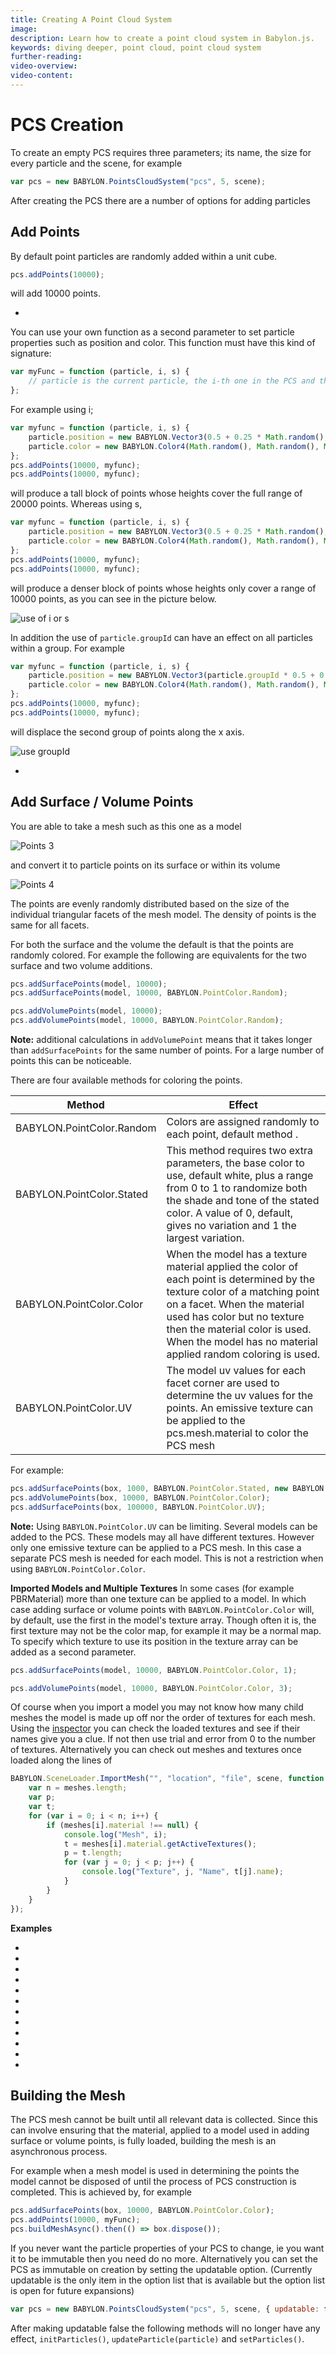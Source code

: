 ```yaml
---
title: Creating A Point Cloud System
image: 
description: Learn how to create a point cloud system in Babylon.js.
keywords: diving deeper, point cloud, point cloud system
further-reading:
video-overview:
video-content:
---
```


# PCS Creation

To create an empty PCS requires three parameters; its name, the size for every particle and the scene, for example

```javascript
var pcs = new BABYLON.PointsCloudSystem("pcs", 5, scene);
```

After creating the PCS there are a number of options for adding particles

## Add Points

By default point particles are randomly added within a unit cube.

```javascript
pcs.addPoints(10000);
```

will add 10000 points.

-   <Playground id="#UI95UC" title="Adding Point Cloud Points" description="Simple example of adding point cloud points." image=""/>

You can use your own function as a second parameter to set particle properties such as position and color. This function must have this kind of signature:

```javascript
var myFunc = function (particle, i, s) {
    // particle is the current particle, the i-th one in the PCS and the s-th one in its group
};
```

For example using i;

```javascript
var myfunc = function (particle, i, s) {
    particle.position = new BABYLON.Vector3(0.5 + 0.25 * Math.random(), i / 5000, 0.25 * Math.random());
    particle.color = new BABYLON.Color4(Math.random(), Math.random(), Math.random(), Math.random());
};
pcs.addPoints(10000, myfunc);
pcs.addPoints(10000, myfunc);
```

will produce a tall block of points whose heights cover the full range of 20000 points. Whereas using s,

```javascript
var myfunc = function (particle, i, s) {
    particle.position = new BABYLON.Vector3(0.5 + 0.25 * Math.random(), s / 5000, 0.25 * Math.random());
    particle.color = new BABYLON.Color4(Math.random(), Math.random(), Math.random(), Math.random());
};
pcs.addPoints(10000, myfunc);
pcs.addPoints(10000, myfunc);
```

will produce a denser block of points whose heights only cover a range of 10000 points, as you can see in the picture below.

![use of i or s](/img/how_to/particles/points1.jpg)

In addition the use of `particle.groupId` can have an effect on all particles within a group. For example

```javascript
var myfunc = function (particle, i, s) {
    particle.position = new BABYLON.Vector3(particle.groupId * 0.5 + 0.25 * Math.random(), i / 5000, 0.25 * Math.random());
    particle.color = new BABYLON.Color4(Math.random(), Math.random(), Math.random(), Math.random());
};
pcs.addPoints(10000, myfunc);
pcs.addPoints(10000, myfunc);
```

will displace the second group of points along the x axis.

![use groupId](/img/how_to/particles/points2.jpg)

-   <Playground id="#UI95UC#1" title="Pass A Function" description="Simple example of passing a function to add point cloud points." image=""/>

## Add Surface / Volume Points

You are able to take a mesh such as this one as a model

![Points 3](/img/how_to/particles/points3.jpg)

and convert it to particle points on its surface or within its volume

![Points 4](/img/how_to/particles/points4.jpg)

The points are evenly randomly distributed based on the size of the individual triangular facets of the mesh model. The density of points is the same for all facets.

For both the surface and the volume the default is that the points are randomly colored. For example the following are equivalents for the two surface and two volume additions.

```javascript
pcs.addSurfacePoints(model, 10000);
pcs.addSurfacePoints(model, 10000, BABYLON.PointColor.Random);

pcs.addVolumePoints(model, 10000);
pcs.addVolumePoints(model, 10000, BABYLON.PointColor.Random);
```

**Note:** additional calculations in `addVolumePoint` means that it takes longer than `addSurfacePoints` for the same number of points. For a large number of points this can be noticeable.

There are four available methods for coloring the points.

| Method                    | Effect                                                                                                                                                                                                                                                                                    |
| ------------------------- | ----------------------------------------------------------------------------------------------------------------------------------------------------------------------------------------------------------------------------------------------------------------------------------------- |
| BABYLON.PointColor.Random | Colors are assigned randomly to each point, default method .                                                                                                                                                                                                                              |
| BABYLON.PointColor.Stated | This method requires two extra parameters, the base color to use, default white, plus a range from 0 to 1 to randomize both the shade and tone of the stated color. A value of 0, default, gives no variation and 1 the largest variation.                                                |
| BABYLON.PointColor.Color  | When the model has a texture material applied the color of each point is determined by the texture color of a matching point on a facet. When the material used has color but no texture then the material color is used. When the model has no material applied random coloring is used. |
| BABYLON.PointColor.UV     | The model uv values for each facet corner are used to determine the uv values for the points. An emissive texture can be applied to the pcs.mesh.material to color the PCS mesh                                                                                                           |

For example:

```javascript
pcs.addSurfacePoints(box, 1000, BABYLON.PointColor.Stated, new BABYLON.Color3(1, 0, 0), 0.5);
pcs.addVolumePoints(box, 10000, BABYLON.PointColor.Color);
pcs.addSurfacePoints(box, 100000, BABYLON.PointColor.UV);
```

**Note:** Using `BABYLON.PointColor.UV` can be limiting. Several models can be added to the PCS. These models may all have different textures. However only one emissive texture can be applied to a PCS mesh. In this case a separate PCS mesh is needed for each model. This is not a restriction when using `BABYLON.PointColor.Color`.

**Imported Models and Multiple Textures**
In some cases (for example PBRMaterial) more than one texture can be applied to a model. In which case adding surface or volume points with `BABYLON.PointColor.Color` will, by default, use the first in the model's texture array. Though often it is, the first texture may not be the color map, for example it may be a normal map. To specify which texture to use its position in the texture array can be added as a second parameter.

```javascript
pcs.addSurfacePoints(model, 10000, BABYLON.PointColor.Color, 1);

pcs.addVolumePoints(model, 10000, BABYLON.PointColor.Color, 3);
```

Of course when you import a model you may not know how many child meshes the model is made up off nor the order of textures for each mesh. Using the [inspector](/toolsAndResources/tools/inspector) you can check the loaded textures and see if their names give you a clue. If not then use trial and error from 0 to the number of textures. Alternatively you can check out meshes and textures once loaded along the lines of

```javascript
BABYLON.SceneLoader.ImportMesh("", "location", "file", scene, function (meshes) {
    var n = meshes.length;
    var p;
    var t;
    for (var i = 0; i < n; i++) {
        if (meshes[i].material !== null) {
            console.log("Mesh", i);
            t = meshes[i].material.getActiveTextures();
            p = t.length;
            for (var j = 0; j < p; j++) {
                console.log("Texture", j, "Name", t[j].name);
            }
        }
    }
});
```

**Examples**

-   <Playground id="#UI95UC#2" title="Random Surface" description="Simple example of a point cloud system with random surfaces." image=""/>
-   <Playground id="#UI95UC#3" title="Stated Surface" description="Simple example of a point cloud system with stated surfaces" image=""/>
-   <Playground id="#UI95UC#4" title="Surface Color from Mesh Color" description="Simple example of a point cloud system with surface color from mesh color." image=""/>
-   <Playground id="#UI95UC#5" title="Surface Color from Mesh Texture" description="Simple example of a point cloud system with surface color from mesh texture." image=""/>
-   <Playground id="#UI95UC#6" title="Surface UV from Mesh Texture" description="Simple example of a point cloud system with surface UV from mesh texture." image=""/>
-   <Playground id="#UI95UC#28" title="Surface Color from Imported Mesh Texture" description="Simple example of a point cloud system with surface color from an imported mesh texture." image=""/>
-   <Playground id="#UI95UC#7" title="Random Volume" description="Simple example of a point cloud system with random volume." image=""/>
-   <Playground id="#UI95UC#8" title="Stated Volume" description="Simple example of a point cloud system with stated volume." image=""/>
-   <Playground id="#UI95UC#9" title="Volume Color from Mesh Color" description="Simple example of a point cloud system with volume color from mesh color." image=""/>
-   <Playground id="#UI95UC#10" title="Volume Color From Mesh Texture" description="Simple example of a point cloud system with volume color from a mesh texture." image=""/>
-   <Playground id="#UI95UC#11" title="Volume UV from Mesh Texture" description="Simple example of a point cloud system with volume UV from a mesh texture." image=""/>
-   <Playground id="#UI95UC#29" title="Volume Color From Imported Mesh Texture" description="Simple example of a point cloud system with volume color from an imported mesh texture." image=""/>

## Building the Mesh

The PCS mesh cannot be built until all relevant data is collected. Since this can involve ensuring that the material, applied to a model used in adding surface or volume points, is fully loaded, building the mesh is an asynchronous process.

For example when a mesh model is used in determining the points the model cannot be disposed of until the process of PCS construction is completed. This is achieved by, for example

```javascript
pcs.addSurfacePoints(box, 10000, BABYLON.PointColor.Color);
pcs.addPoints(10000, myFunc);
pcs.buildMeshAsync().then(() => box.dispose());
```

If you never want the particle properties of your PCS to change, ie you want it to be immutable then you need do no more. Alternatively you can set the PCS as immutable on creation by setting the updatable option. (Currently updatable is the only item in the option list that is available but the option list is open for future expansions)

```javascript
var pcs = new BABYLON.PointsCloudSystem("pcs", 5, scene, { updatable: false });
```

After making updatable false the following methods will no longer have any effect, `initParticles()`, `updateParticle(particle)` and `setParticles()`.